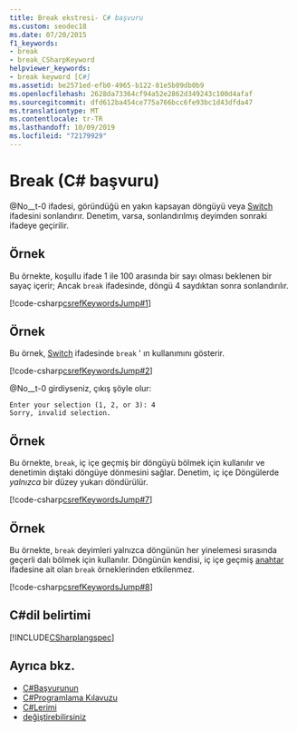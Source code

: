 ```yaml
---
title: Break ekstresi- C# başvuru
ms.custom: seodec18
ms.date: 07/20/2015
f1_keywords:
- break
- break_CSharpKeyword
helpviewer_keywords:
- break keyword [C#]
ms.assetid: be2571ed-efb0-4965-b122-81e5b09db0b9
ms.openlocfilehash: 2628da73364cf94a52e2862d349243c100d4afaf
ms.sourcegitcommit: dfd612ba454ce775a766bcc6fe93bc1d43dfda47
ms.translationtype: MT
ms.contentlocale: tr-TR
ms.lasthandoff: 10/09/2019
ms.locfileid: "72179929"
---
```

# <a name="break-c-reference"></a>Break (C# başvuru)

@No__t-0 ifadesi, göründüğü en yakın kapsayan döngüyü veya [Switch](./switch.md) ifadesini sonlandırır. Denetim, varsa, sonlandırılmış deyimden sonraki ifadeye geçirilir.

## <a name="example"></a>Örnek

Bu örnekte, koşullu ifade 1 ile 100 arasında bir sayı olması beklenen bir sayaç içerir; Ancak `break` ifadesinde, döngü 4 saydıktan sonra sonlandırılır.

[!code-csharp[csrefKeywordsJump#1](~/samples/snippets/csharp/VS_Snippets_VBCSharp/csrefKeywordsJump/CS/csrefKeywordsJump.cs#1)]

## <a name="example"></a>Örnek

Bu örnek, [Switch](./switch.md) ifadesinde `break` ' ın kullanımını gösterir.

[!code-csharp[csrefKeywordsJump#2](~/samples/snippets/csharp/VS_Snippets_VBCSharp/csrefKeywordsJump/CS/csrefKeywordsJump.cs#2)]

@No__t-0 girdiyseniz, çıkış şöyle olur:

```console
Enter your selection (1, 2, or 3): 4
Sorry, invalid selection.
```

## <a name="example"></a>Örnek

Bu örnekte, `break`, iç içe geçmiş bir döngüyü bölmek için kullanılır ve denetimin dıştaki döngüye dönmesini sağlar. Denetim, iç içe Döngülerde _yalnızca_ bir düzey yukarı döndürülür.

[!code-csharp[csrefKeywordsJump#7](~/samples/snippets/csharp/VS_Snippets_VBCSharp/csrefKeywordsJump/CS/csrefKeywordsJump.cs#7)]

## <a name="example"></a>Örnek

Bu örnekte, `break` deyimleri yalnızca döngünün her yinelemesi sırasında geçerli dalı bölmek için kullanılır. Döngünün kendisi, iç içe geçmiş [anahtar](./switch.md) ifadesine ait olan `break` örneklerinden etkilenmez.

[!code-csharp[csrefKeywordsJump#8](~/samples/snippets/csharp/VS_Snippets_VBCSharp/csrefKeywordsJump/CS/csrefKeywordsJump.cs#8)]

## <a name="c-language-specification"></a>C#dil belirtimi

[!INCLUDE[CSharplangspec](~/includes/csharplangspec-md.md)]

## <a name="see-also"></a>Ayrıca bkz.

- [C#Başvurunun](../index.md)
- [C#Programlama Kılavuzu](../../programming-guide/index.md)
- [C#Lerimi](./index.md)
- [değiştirebilirsiniz](./switch.md)
